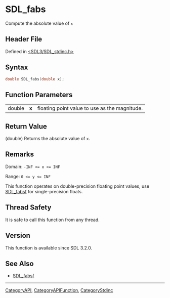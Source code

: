 # SDL_fabs

Compute the absolute value of `x`

## Header File

Defined in [<SDL3/SDL_stdinc.h>](https://github.com/libsdl-org/SDL/blob/main/include/SDL3/SDL_stdinc.h)

## Syntax

```c
double SDL_fabs(double x);
```

## Function Parameters

|        |       |                                               |
| ------ | ----- | --------------------------------------------- |
| double | **x** | floating point value to use as the magnitude. |

## Return Value

(double) Returns the absolute value of `x`.

## Remarks

Domain: `-INF <= x <= INF`

Range: `0 <= y <= INF`

This function operates on double-precision floating point values, use
[SDL_fabsf](SDL_fabsf) for single-precision floats.

## Thread Safety

It is safe to call this function from any thread.

## Version

This function is available since SDL 3.2.0.

## See Also

- [SDL_fabsf](SDL_fabsf)

----
[CategoryAPI](CategoryAPI), [CategoryAPIFunction](CategoryAPIFunction), [CategoryStdinc](CategoryStdinc)


